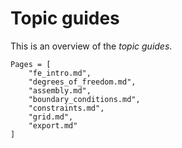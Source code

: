 # Topic guides

This is an overview of the *topic guides*.


```@contents
Pages = [
    "fe_intro.md",
    "degrees_of_freedom.md",
    "assembly.md",
    "boundary_conditions.md",
    "constraints.md",
    "grid.md",
    "export.md"
]
```
